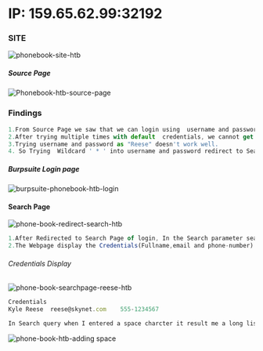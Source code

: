 # IP: 159.65.62.99:32192

### SITE

![phonebook-site-htb](https://user-images.githubusercontent.com/98345027/189274770-c7a4e005-e56b-4aee-aca0-d7b1ee078803.png)


##### Source Page
![Phonebook-htb-source-page](https://user-images.githubusercontent.com/98345027/189275920-5b1f9243-0c0c-41fa-a90d-c93af25c662c.png)

### Findings
```javascript
1.From Source Page we saw that we can login using  username and password as " Reese "
2.After trying multiple times with default  credentials, we cannot get logged into phonebook
3.Trying username and password as "Reese" doesn't work well.
4. So Trying  Wildcard ' * ' into username and password redirect to Search page

```
##### Burpsuite Login page

![burpsuite-phonebook-htb-login](https://user-images.githubusercontent.com/98345027/189276694-5083d36e-2543-44a7-98f4-6970d23d8445.png)


#### Search Page
![phone-book-redirect-search-htb](https://user-images.githubusercontent.com/98345027/189276860-de4d1a1e-df6a-4a02-86d2-ecb5e51438cc.png)

```javascript
1.After Redirected to Search Page of login, In the Search parameter searching each and every string  like (hello,admin and etc) doesn't output anything but as I put the username " Reese " .
2.The Webpage display the Credentials(Fullname,email and phone-number)
```
###### Credentials Display
![phone-book-searchpage-reese-htb](https://user-images.githubusercontent.com/98345027/189277431-2d073456-18cf-414d-97ae-26e01c0c9de0.png)

```javascript
Credentials
Kyle Reese	reese@skynet.com	555-1234567
```
```javascript
In Search query when I entered a space charcter it result me a long list of credentials which doesn't reveal the password of Reese
```
![phone-book-htb-adding space](https://user-images.githubusercontent.com/98345027/189278870-93f16711-a60f-4ded-9079-d1c8ae58f827.png)
